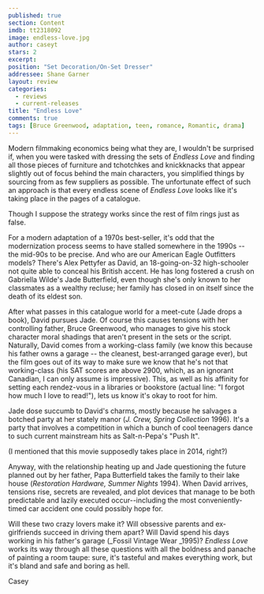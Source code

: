 ```yaml
---
published: true
section: Content
imdb: tt2318092
image: endless-love.jpg
author: caseyt
stars: 2
excerpt: 
position: "Set Decoration/On-Set Dresser"
addressee: Shane Garner
layout: review
categories: 
  - reviews
  - current-releases
title: "Endless Love"
comments: true
tags: [Bruce Greenwood, adaptation, teen, romance, Romantic, drama]
---
```


Modern filmmaking economics being what they are, I wouldn't be surprised if, when you were tasked with dressing the sets of _Endless Love_ and finding all those pieces of furniture and tchotchkes and knickknacks that appear slightly out of focus behind the main characters, you simplified things by sourcing from as few suppliers as possible. The unfortunate effect of such an approach is that every endless scene of _Endless Love_ looks like it's taking place in the pages of a catalogue.

Though I suppose the strategy works since the rest of film rings just as false.

For a modern adaptation of a 1970s best-seller, it's odd that the modernization process seems to have stalled somewhere in the 1990s -- the mid-90s to be precise. And who are our American Eagle Outfitters models? There's Alex Pettyfer as David, an 18-going-on-32 high-schooler not quite able to conceal his British accent. He has long fostered a crush on Gabriella Wilde's Jade Butterfield, even though she's only known to her classmates as a wealthy recluse; her family has closed in on itself since the death of its eldest son. 

After what passes in this catalogue world for a meet-cute (Jade drops a book), David pursues Jade. Of course this causes tensions with her controlling father, Bruce Greenwood, who manages to give his stock character moral shadings that aren't present in the sets or the script. Naturally, David comes from a working-class family (we know this because his father owns a garage -- the cleanest, best-arranged garage ever), but the film goes out of its way to make sure we know that he's not that working-class (his SAT scores are above 2900, which, as an ignorant Canadian, I can only assume is impressive). This, as well as his affinity for setting each rendez-vous in a libraries or bookstore (actual line: "I forgot how much I love to read!"), lets us know it's okay to root for him.

Jade dose succumb to David's charms, mostly because he salvages a botched party at her stately manor (_J. Crew, Spring Collection_ 1996). It's a party that involves a competition in which a bunch of cool teenagers dance to such current mainstream hits as Salt-n-Pepa's "Push It". 

(I mentioned that this movie supposedly takes place in 2014, right?)

Anyway, with the relationship heating up and Jade questioning the future planned out by her father, Papa Butterfield takes the family to their lake house (_Restoration Hardware, Summer Nights_ 1994). When David arrives, tensions rise, secrets are revealed, and plot devices that manage to be both predictable and lazily executed occur--including the most conveniently-timed car accident one could possibly hope for.

Will these two crazy lovers make it? Will obsessive parents and ex-girlfriends succeed in driving them apart? Will David spend his days working in his father's garage (_Fossil Vintage Wear _1995)? _Endless Love_ works its way through all these questions with all the boldness and panache of painting a room taupe: sure, it's tasteful and makes everything work, but it's bland and safe and boring as hell. 

Casey
